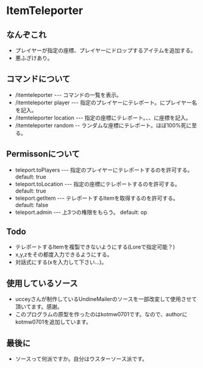 # ItemTeleporter
## なんぞこれ
- プレイヤーが指定の座標、プレイヤーにドロップするアイテムを追加する。
- 悪ふざけあり。

## コマンドについて
- /itemteleporter --- コマンドの一覧を表示。
- /itemteleporter player <player> --- 指定のプレイヤーにテレポート。<player>にプレイヤー名を記入。
- /itemteleporter location <x> <y> <z> --- 指定の座標にテレポート。<x>、<y>、<z>に座標を記入。
- /itemteleporter random -- ランダムな座標にテレポート。ほぼ100%死に至る。

## Permissonについて
- teleport.toPlayers --- 指定のプレイヤーにテレポートするのを許可する。 default: true
- teleport.toLocation --- 指定の座標にテレポートするのを許可する。 default: true
- teleport.getItem --- テレポートするItemを取得するのを許可する。 default: false
- teleport.admin --- 上3つの権限をもらう。 default: op

## Todo
- テレポートするItemを複製できないようにする(Loreで指定可能？)
- x,y,zをその都度入力できるようにする。
- 対話式にする(xを入力して下さい…)。

## 使用しているソース
- ucceyさんが制作しているUndineMailerのソースを一部改変して使用させて頂いてます。感謝。
- このプログラムの原型を作ったのはkotmw0701です。なので、authorにkotmw0701を追加しています。
## 最後に
- ソースって何派ですか。自分はウスターソース派です。
